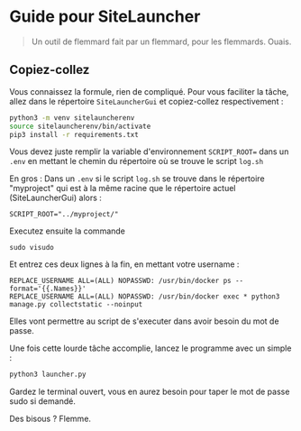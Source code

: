
# Guide pour SiteLauncher

> Un outil de flemmard fait par un flemmard, pour les flemmards.
> Ouais.

## Copiez-collez

Vous connaissez la formule, rien de compliqué.
Pour vous faciliter la tâche, allez dans le répertoire `SiteLauncherGui`
et copiez-collez respectivement :

```bash
python3 -m venv sitelauncherenv
source sitelauncherenv/bin/activate
pip3 install -r requirements.txt
```
Vous devez juste remplir la variable d'environnement
`SCRIPT_ROOT=` dans un `.env` en mettant le chemin du répertoire où se trouve le script `log.sh`

En gros :
Dans un `.env` si le script `log.sh` se trouve dans le répertoire "myproject" qui est à la même racine que le répertoire actuel (SiteLauncherGui) alors :
```
SCRIPT_ROOT="../myproject/"
```

Executez ensuite la commande 
```
sudo visudo
```
Et entrez ces deux lignes à la fin, en mettant votre username :
```
REPLACE_USERNAME ALL=(ALL) NOPASSWD: /usr/bin/docker ps --format='{{.Names}}'
REPLACE_USERNAME ALL=(ALL) NOPASSWD: /usr/bin/docker exec * python3 manage.py collectstatic --noinput
```
Elles vont permettre au script de s'executer dans avoir besoin du mot de passe.

Une fois cette lourde tâche accomplie, lancez le programme avec un simple :
```bash
python3 launcher.py
```
Gardez le terminal ouvert, vous en aurez besoin pour taper le mot de passe sudo si demandé.

Des bisous ? Flemme.
